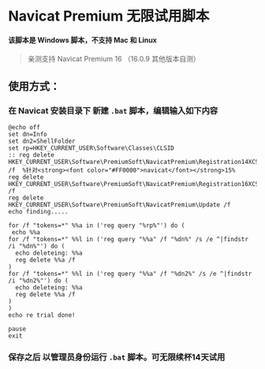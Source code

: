 # Navicat Premium 无限试用脚本 

#### 该脚本是 Windows 脚本，不支持 Mac 和 Linux

> 亲测支持 Navicat Premium 16 （16.0.9 其他版本自测）

## 使用方式：

### 在 Navicat 安装目录下 新建 `.bat` 脚本，编辑输入如下内容

```shell
@echo off
set dn=Info
set dn2=ShellFolder
set rp=HKEY_CURRENT_USER\Software\Classes\CLSID
:: reg delete HKEY_CURRENT_USER\Software\PremiumSoft\NavicatPremium\Registration14XCS /f  %针对<strong><font color="#FF0000">navicat</font></strong>15%
reg delete HKEY_CURRENT_USER\Software\PremiumSoft\NavicatPremium\Registration16XCS /f
reg delete HKEY_CURRENT_USER\Software\PremiumSoft\NavicatPremium\Update /f
echo finding.....

for /f "tokens=*" %%a in ('reg query "%rp%"') do (
 echo %%a
for /f "tokens=*" %%l in ('reg query "%%a" /f "%dn%" /s /e ^|findstr /i "%dn%"') do (
  echo deleteing: %%a
  reg delete %%a /f
)
for /f "tokens=*" %%l in ('reg query "%%a" /f "%dn2%" /s /e ^|findstr /i "%dn2%"') do (
  echo deleteing: %%a
  reg delete %%a /f
)
)
echo re trial done!
  
pause
exit
```

### 保存之后 以管理员身份运行 `.bat` 脚本。可无限续杯14天试用
